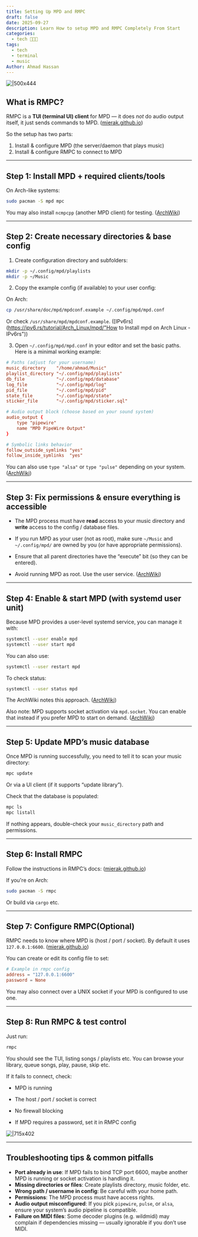 ```yaml
---
title: Setting Up MPD and RMPC
draft: false
date: 2025-09-27
description: Learn How to setup MPD and RMPC Completely From Start
categories:
  - tech 👨🏻‍💻
tags:
  - tech
  - terminal
  - music
Author: Ahmad Hassan
---
```


![|500x444](/posts/assets/img-1.webp)

## What is RMPC?

RMPC is a **TUI (terminal UI) client** for MPD — it does _not_ do audio output itself, it just sends commands to MPD. ([mierak.github.io](https://mierak.github.io/rmpc/next/installation "Installation | rmpc - GitHub Pages"))

So the setup has two parts:

1. Install & configure MPD (the server/daemon that plays music)
2. Install & configure RMPC to connect to MPD

---

## Step 1: Install MPD + required clients/tools

On Arch-like systems:

```bash
sudo pacman -S mpd mpc
```

You may also install `ncmpcpp` (another MPD client) for testing. ([ArchWiki](https://wiki.archlinux.org/title/Music_Player_Daemon?utm_source=chatgpt.com "Music Player Daemon - ArchWiki"))

---

## Step 2: Create necessary directories & base config

1. Create configuration directory and subfolders:
    

```bash
mkdir -p ~/.config/mpd/playlists
mkdir -p ~/Music
```

2. Copy the example config (if available) to your user config:
    

On Arch:

```bash
cp /usr/share/doc/mpd/mpdconf.example ~/.config/mpd/mpd.conf
```

Or check `/usr/share/mpd/mpdconf.example`. ([IPv6rs](https://ipv6.rs/tutorial/Arch_Linux/mpd/"How to Install mpd on Arch Linux - IPv6rs"))

3. Open `~/.config/mpd/mpd.conf` in your editor and set the basic paths. Here is a minimal working example:
    

```conf
# Paths (adjust for your username)
music_directory    "/home/ahmad/Music"
playlist_directory "~/.config/mpd/playlists"
db_file            "~/.config/mpd/database"
log_file           "~/.config/mpd/log"
pid_file           "~/.config/mpd/pid"
state_file         "~/.config/mpd/state"
sticker_file       "~/.config/mpd/sticker.sql"

# Audio output block (choose based on your sound system)
audio_output {
    type "pipewire"
    name "MPD PipeWire Output"
}

# Symbolic links behavior
follow_outside_symlinks "yes"
follow_inside_symlinks  "yes"
```

You can also use `type "alsa"` or `type "pulse"` depending on your system. ([ArchWiki](https://wiki.archlinux.org/title/Music_Player_Daemon "Music Player Daemon - ArchWiki"))

---

## Step 3: Fix permissions & ensure everything is accessible

- The MPD process must have **read** access to your music directory and **write** access to the config / database files.
    
- If you run MPD as your user (not as root), make sure `~/Music` and `~/.config/mpd/` are owned by you (or have appropriate permissions).
    
- Ensure that all parent directories have the “execute” bit (so they can be entered).
    
- Avoid running MPD as root. Use the user service. ([ArchWiki](https://wiki.archlinux.org/title/Music_Player_Daemon "Music Player Daemon - ArchWiki"))
    

---

## Step 4: Enable & start MPD (with systemd user unit)

Because MPD provides a user-level systemd service, you can manage it with:

```bash
systemctl --user enable mpd
systemctl --user start mpd
```

You can also use:

```bash
systemctl --user restart mpd
```

To check status:

```bash
systemctl --user status mpd
```

The ArchWiki notes this approach. ([ArchWiki](https://wiki.archlinux.org/title/Music_Player_Daemon "Music Player Daemon - ArchWiki"))

Also note: MPD supports socket activation via `mpd.socket`. You can enable that instead if you prefer MPD to start on demand. ([ArchWiki](https://wiki.archlinux.org/title/Music_Player_Daemon "Music Player Daemon - ArchWiki"))

---

## Step 5: Update MPD’s music database

Once MPD is running successfully, you need to tell it to scan your music directory:

```bash
mpc update
```

Or via a UI client (if it supports “update library”).

Check that the database is populated:

```bash
mpc ls
mpc listall
```

If nothing appears, double-check your `music_directory` path and permissions.

---

## Step 6: Install RMPC

Follow the instructions in RMPC’s docs: ([mierak.github.io](https://mierak.github.io/rmpc/next/installation/ "Installation | rmpc - GitHub Pages"))

If you're on Arch:

```bash
sudo pacman -S rmpc
```

Or build via `cargo` etc.

---

## Step 7: Configure RMPC(Optional)

RMPC needs to know where MPD is (host / port / socket). By default it uses `127.0.0.1:6600`. ([mierak.github.io](https://mierak.github.io/rmpc/next/configuration "General configuration | rmpc - GitHub Pages"))

You can create or edit its config file to set:

```toml
# Example in rmpc config
address = "127.0.0.1:6600"
password = None
```

You may also connect over a UNIX socket if your MPD is configured to use one.

---

## Step 8: Run RMPC & test control

Just run:

```bash
rmpc
```

You should see the TUI, listing songs / playlists etc. You can browse your library, queue songs, play, pause, skip etc.

If it fails to connect, check:

- MPD is running
    
- The host / port / socket is correct
    
- No firewall blocking
    
- If MPD requires a password, set it in RMPC config
    



![|715x402](/posts/assets/img-2.webp)

---

## Troubleshooting tips & common pitfalls

- **Port already in use**: If MPD fails to bind TCP port 6600, maybe another MPD is running or socket activation is handling it.
- **Missing directories or files**: Create playlists directory, music folder, etc.
- **Wrong path / username in config**: Be careful with your home path.
- **Permissions**: The MPD process must have access rights.
- **Audio output misconfigured**: If you pick `pipewire`, `pulse`, or `alsa`, ensure your system’s audio pipeline is compatible.
- **Failure on MIDI files**: Some decoder plugins (e.g. wildmidi) may complain if dependencies missing — usually ignorable if you don’t use MIDI.
